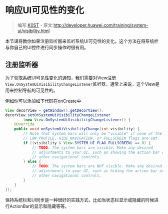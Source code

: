 # 响应UI可见性的变化

> 编写:[K0ST](https://github.com/K0ST) - 原文:<http://developer.huawei.com/training/system-ui/visibility.html>

本节课将教你如果注册监听器来监听系统UI可见性的变化。这个方法在将系统栏与你自己的UI控件进行同步操作时很有用。

## 注册监听器

为了获取系统UI可见性变化的通知，我们需要对View注册`View.OnSystemUiVisibilityChangeListener`监听器。通常上来说，这个View是用来控制导航的可见性的。

例如你可以添加如下代码在onCreate中

```java
View decorView = getWindow().getDecorView();
decorView.setOnSystemUiVisibilityChangeListener
        (new View.OnSystemUiVisibilityChangeListener() {
    @Override
    public void onSystemUiVisibilityChange(int visibility) {
        // Note that system bars will only be "visible" if none of the
        // LOW_PROFILE, HIDE_NAVIGATION, or FULLSCREEN flags are set.
        if ((visibility & View.SYSTEM_UI_FLAG_FULLSCREEN) == 0) {
            // TODO: The system bars are visible. Make any desired
            // adjustments to your UI, such as showing the action bar or
            // other navigational controls.
        } else {
            // TODO: The system bars are NOT visible. Make any desired
            // adjustments to your UI, such as hiding the action bar or
            // other navigational controls.
        }
    }
});
```

保持系统栏和UI同步是一种很好的实践方式，比如当状态栏显示或隐藏的时候进行ActionBar的显示和隐藏等等。
